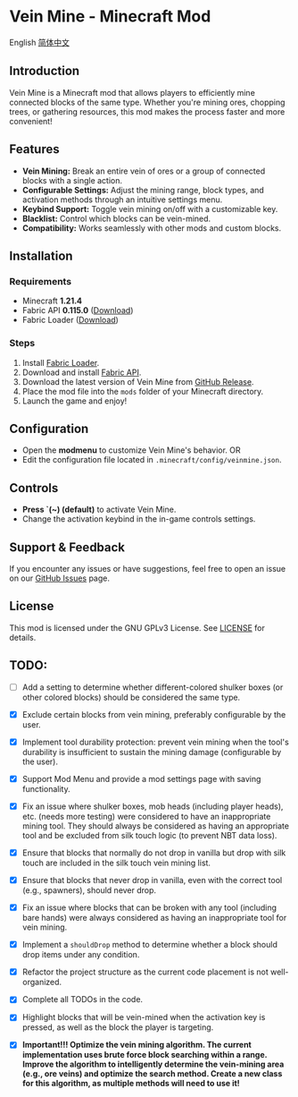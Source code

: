 # Vein Mine - Minecraft Mod
English [简体中文](readme_zhcn.md)

## Introduction
Vein Mine is a Minecraft mod that allows players to efficiently mine connected blocks of the same type. Whether you're mining ores, chopping trees, or gathering resources, this mod makes the process faster and more convenient!

## Features
- **Vein Mining:** Break an entire vein of ores or a group of connected blocks with a single action.
- **Configurable Settings:** Adjust the mining range, block types, and activation methods through an intuitive settings menu.
- **Keybind Support:** Toggle vein mining on/off with a customizable key.
- **Blacklist:** Control which blocks can be vein-mined.
- **Compatibility:** Works seamlessly with other mods and custom blocks.

## Installation
### Requirements
- Minecraft **1.21.4**
- Fabric API **0.115.0** ([Download](https://modrinth.com/mod/fabric-api))
- Fabric Loader ([Download](https://fabricmc.net/use/))

### Steps
1. Install [Fabric Loader](https://fabricmc.net/use/).
2. Download and install [Fabric API](https://modrinth.com/mod/fabric-api).
3. Download the latest version of Vein Mine from [GitHub Release](https://github.com/Veinmine/releases).
4. Place the mod file into the `mods` folder of your Minecraft directory.
5. Launch the game and enjoy!

## Configuration
- Open the **modmenu** to customize Vein Mine's behavior. OR
- Edit the configuration file located in `.minecraft/config/veinmine.json`.
## Controls
- **Press `(~) (default)** to activate Vein Mine.
- Change the activation keybind in the in-game controls settings.

## Support & Feedback
If you encounter any issues or have suggestions, feel free to open an issue on our [GitHub Issues](https://github.com/Veinmine/issues) page.

## License
This mod is licensed under the GNU GPLv3 License. See [LICENSE](LICENSE) for details.

## TODO:
* [ ] Add a setting to determine whether different-colored shulker boxes (or other colored blocks) should be considered the same type.
* [X] Exclude certain blocks from vein mining, preferably configurable by the user.
* [X] Implement tool durability protection: prevent vein mining when the tool's durability is insufficient to sustain the mining damage (configurable by the user).
* [X] Support Mod Menu and provide a mod settings page with saving functionality.
* [X] Fix an issue where shulker boxes, mob heads (including player heads), etc. (needs more testing) were considered to have an inappropriate mining tool. They should always be considered as having an appropriate tool and be excluded from silk touch logic (to prevent NBT data loss).
* [X] Ensure that blocks that normally do not drop in vanilla but drop with silk touch are included in the silk touch vein mining list.
* [X] Ensure that blocks that never drop in vanilla, even with the correct tool (e.g., spawners), should never drop.
* [X] Fix an issue where blocks that can be broken with any tool (including bare hands) were always considered as having an inappropriate tool for vein mining.
* [X] Implement a `shouldDrop` method to determine whether a block should drop items under any condition.
* [X] Refactor the project structure as the current code placement is not well-organized.
* [X] Complete all TODOs in the code.
* [X] Highlight blocks that will be vein-mined when the activation key is pressed, as well as the block the player is targeting.
* [X] **Important!!! Optimize the vein mining algorithm. The current implementation uses brute force block searching within a range. Improve the algorithm to intelligently determine the vein-mining area (e.g., ore veins) and optimize the search method. Create a new class for this algorithm, as multiple methods will need to use it!**

